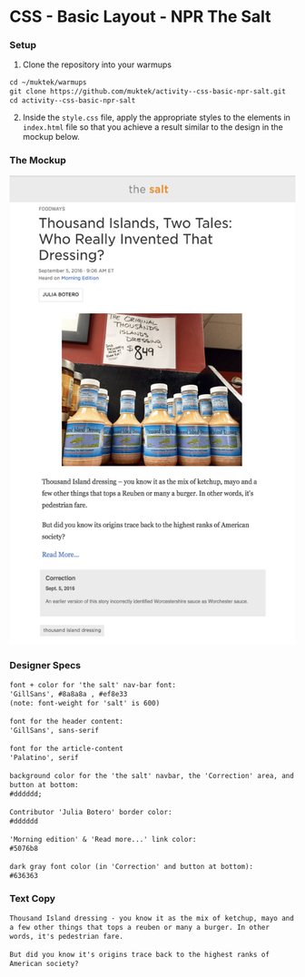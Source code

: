 # CSS - Basic Layout - NPR The Salt

### Setup
1. Clone the repository into your warmups
  
  ```
  cd ~/muktek/warmups
  git clone https://github.com/muktek/activity--css-basic-npr-salt.git
  cd activity--css-basic-npr-salt
  ```
  
2. Inside the `style.css` file, apply the appropriate styles to the elements in `index.html` file so that you achieve a result similar to the design in the mockup below.  


### The Mockup
![mockup](./mockups/npr-basic-css-mockup.png)


### Designer Specs
```
font + color for 'the salt' nav-bar font:
'GillSans', #8a8a8a , #ef8e33 
(note: font-weight for 'salt' is 600)

font for the header content:
'GillSans', sans-serif

font for the article-content
'Palatino', serif

background color for the 'the salt' navbar, the 'Correction' area, and button at bottom:
#dddddd;

Contributor 'Julia Botero' border color:
#dddddd

'Morning edition' & 'Read more...' link color:
#5076b8

dark gray font color (in 'Correction' and button at bottom):
#636363
```

### Text Copy

```
Thousand Island dressing - you know it as the mix of ketchup, mayo and a few other things that tops a reuben or many a burger. In other words, it's pedestrian fare.

But did you know it's origins trace back to the highest ranks of American society?
```


